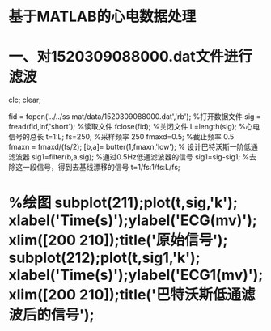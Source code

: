基于MATLAB的心电数据处理  
=
一、对1520309088000.dat文件进行滤波
===     
clc;
clear;

fid = fopen('../../ss mat/data/1520309088000.dat','rb'); %打开数据文件 
sig = fread(fid,inf,'short');  %读取文件 
fclose(fid);  %关闭文件
L=length(sig);  %心电信号的总长
t=1:L;
fs=250;    %采样频率 250
fmaxd=0.5;   %截止频率 0.5   
  fmaxn = fmaxd/(fs/2);
  [b,a]= butter(1,fmaxn,'low');  % 设计巴特沃斯一阶低通滤波器 
sig1=filter(b,a,sig);   %通过0.5Hz低通滤波器的信号
sig1=sig-sig1;  %去除这一段信号，得到去基线漂移的信号
t=1/fs:1/fs:L/fs;

%绘图
subplot(211);plot(t,sig,'k');
xlabel('Time(s)');ylabel('ECG(mv)');xlim([200 210]);title('原始信号');
subplot(212);plot(t,sig1,'k');
xlabel('Time(s)');ylabel('ECG1(mv)');xlim([200 210]);title('巴特沃斯低通滤波后的信号');
=======
          
